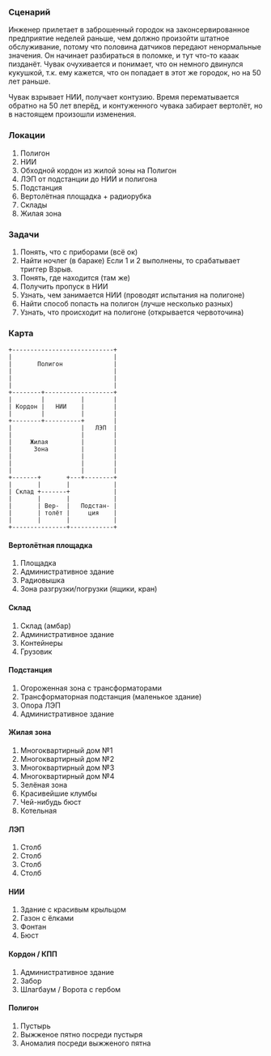 ### Сценарий

Инженер прилетает в заброшенный городок на законсервированное предприятие
неделей раньше, чем должно произойти штатное обслуживание, потому что половина
датчиков передают ненормальные значения. Он начинает разбираться в поломке,
и тут что-то кааак пизданёт. Чувак очухивается и понимает, что он немного
двинулся кукушкой, т.к. ему кажется, что он попадает в этот же городок, но
на 50 лет раньше.

Чувак взрывает НИИ, получает контузию. Время перематывается обратно на 50 лет
вперёд, и контуженного чувака забирает вертолёт, но в настоящем произошли
изменения.

### Локации
1. Полигон
2. НИИ
3. Обходной кордон из жилой зоны на Полигон
4. ЛЭП от подстанции до НИИ и полигона
5. Подстанция
6. Вертолётная площадка + радиорубка
7. Склады
8. Жилая зона

### Задачи
1. Понять, что с приборами (всё ок)
2. Найти ночлег (в бараке)
Если 1 и 2 выполнены, то срабатывает триггер Взрыв.
3. Понять, где находится (там же)
4. Получить пропуск в НИИ
5. Узнать, чем занимается НИИ (проводят испытания на полигоне)
6. Найти способ попасть на полигон (лучше несколько разных)
7. Узнать, что происходит на полигоне (открывается червоточина)

### Карта
```
+----------------------------+
|                            |
|       Полигон              |
|                            |
|                            |
|                            |
+--------+-------------------+
|        |          |        |
| Кордон |   НИИ    |        |
|        |          |        |
+--------+----------+        |
|                   |   ЛЭП  |
|                   |        |
|     Жилая         |        |
|      Зона         |        |
|                   |        |
|                   |        |
|                   |        |
+-------+       +---+--------+
|       |       |            |
| Склад +-------+            |
|       |       |            |
|       | Вер-  |   Подстан- |
|       | толёт |     ция    |
|       |       |            |
+---------------+------------+
```

#### Вертолётная площадка
1. Площадка
2. Административное здание
3. Радиовышка
4. Зона разгрузки/погрузки (ящики, кран)

#### Склад
1. Склад (амбар)
2. Административное здание
3. Контейнеры
4. Грузовик

#### Подстанция
1. Огороженная зона с трансформаторами
2. Трансформаторная подстанция (маленькое здание)
3. Опора ЛЭП
4. Административное здание

#### Жилая зона
1. Многоквартирный дом №1
2. Многоквартирный дом №2
3. Многоквартирный дом №3
4. Многоквартирный дом №4
5. Зелёная зона
6. Красивейшие клумбы
7. Чей-нибудь бюст
8. Котельная

#### ЛЭП
1. Столб
2. Столб
3. Столб
4. Столб

#### НИИ
1. Здание с красивым крыльцом
2. Газон с ёлками
3. Фонтан
4. Бюст

#### Кордон / КПП
1. Административное здание
2. Забор
3. Шлагбаум / Ворота с гербом

#### Полигон
1. Пустырь
2. Выжженое пятно посреди пустыря
3. Аномалия посреди выжженого пятна

